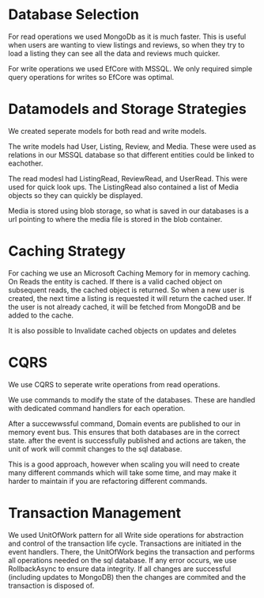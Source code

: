 # Database Selection

For read operations we used MongoDb as it is much faster. This is useful when users are wanting to view listings and reviews, so when they try to load a listing they can see all
the data and reviews much quicker.

For write operations we used EfCore with MSSQL. We only required simple query operations for writes so EfCore was optimal.

# Datamodels and Storage Strategies

We created seperate models for both read and write models. 

The write models had User, Listing, Review, and Media. These were used as relations in our MSSQL database so that 
different entities could be linked to eachother.

The read modesl had ListingRead, ReviewRead, and UserRead. This were used for quick look ups. The ListingRead also contained a list of Media objects so they can quickly be displayed.

Media is stored using blob storage, so what is saved in our databases is a url pointing to where the media file is stored in the blob container.

# Caching Strategy
For caching we use an Microsoft Caching Memory for in memory caching. On Reads the entity is cached. If there is a valid cached object on subsequent reads,
the cached object is returned. So when a new user is created, the next time a listing is requested it will return the cached user. If the user is not already cached,
it will be fetched from MongoDB and be added to the cache.

It is also possible to Invalidate cached objects on updates and deletes

# CQRS
We use CQRS to seperate write operations from read operations. 

We use commands to modify the state of the databases. These are handled with dedicated command handlers for each operation.

After a succewwssful command, Domain events are published to our in memory event bus. This ensures that both databases are in the correct state. after the event is successfully published
and actions are taken, the unit of work will commit changes to the sql database.

This is a good approach, however when scaling you will need to create many different commands which will take some time, and may make it harder to maintain if you are refactoring 
different commands.

# Transaction Management
We used UnitOfWork pattern for all Write side operations for abstraction and control of the transaction life cycle.
Transactions are initiated in the event handlers. There, the UnitOfWork begins the transaction and performs all operations needed on the sql database.
If any error occurs, we use RollbackAsync to ensure data integrity. If all changes are successful (including updates to MongoDB) then the changes are commited and the 
transaction is disposed of.

